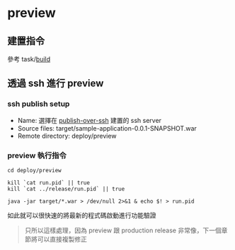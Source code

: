 preview
=======

建置指令
--------

參考 task/[build](buld.md)

透過 ssh 進行 preview
---------------------

### ssh publish setup

-	Name: 選擇在 [publish-over-ssh](../plugin/publish-over-ssh.md) 建置的 ssh server
-	Source files: target/sample-application-0.0.1-SNAPSHOT.war
-	Remote directory: deploy/preview

### preview 執行指令

```
cd deploy/preview

kill `cat run.pid` || true
kill `cat ../release/run.pid` || true

java -jar target/*.war > /dev/null 2>&1 & echo $! > run.pid
```

如此就可以很快速的將最新的程式碼啟動進行功能驗證

> 只所以這樣處理，因為 preview 跟 production release 非常像，下一個章節將可以直接複製修正
